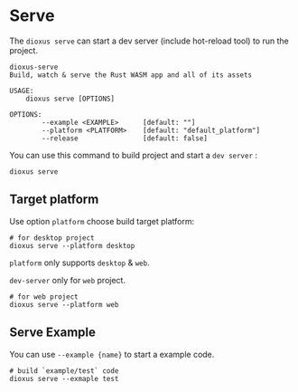 # Serve

The `dioxus serve` can start a dev server (include hot-reload tool) to run the project.

```
dioxus-serve 
Build, watch & serve the Rust WASM app and all of its assets

USAGE:
    dioxus serve [OPTIONS]

OPTIONS:
        --example <EXAMPLE>      [default: ""]
        --platform <PLATFORM>    [default: "default_platform"]
        --release                [default: false]
```

You can use this command to build project and start a `dev server` :

```
dioxus serve
```

## Target platform

Use option `platform` choose build target platform:

```
# for desktop project
dioxus serve --platform desktop
```

`platform` only supports `desktop` & `web`.

`dev-server` only for `web` project.

```
# for web project
dioxus serve --platform web
```

## Serve Example

You can use `--example {name}` to start a example code.

```
# build `example/test` code
dioxus serve --exmaple test
```